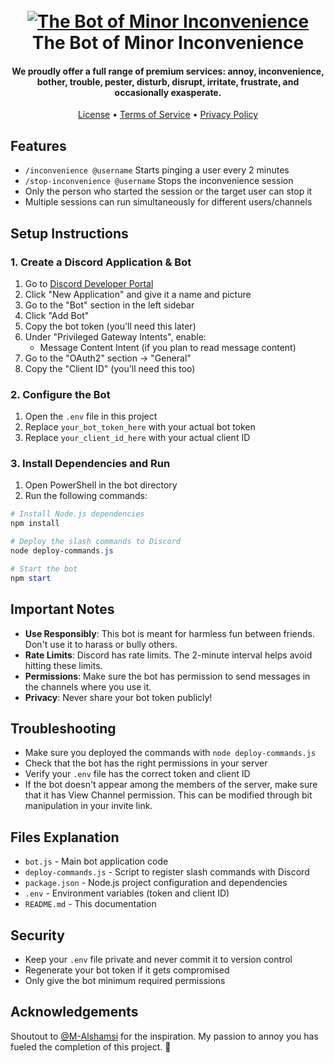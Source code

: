 <h1 align="center">
  <br>
  <a href="https://discord.com/api/oauth2/authorize?client_id=1427251058198974574&permissions=3072&scope=bot%20applications.commands"><img src="https://github.com/user-attachments/assets/2be85844-37f4-4beb-b44f-9ec0f3abae8a" alt="The Bot of Minor Inconvenience"></a>
  <br>
  The Bot of Minor Inconvenience
  <br>
</h1>

<h4 align="center">We proudly offer a full range of premium services: annoy, inconvenience, bother, trouble, pester, disturb, disrupt, irritate, frustrate, and occasionally exasperate. </h4>

<p align="center">
   <a href="https://github.com/Nour-MK/TheBotofMinorInconvenience/blob/main/LICENSE">License</a>
   •
  <a href="https://github.com/Nour-MK/TheBotofMinorInconvenience/blob/main/TERMS_OF_SERVICE.md">Terms of Service</a>
  •
  <a href="https://github.com/Nour-MK/TheBotofMinorInconvenience/blob/main/PRIVACY_POLICY.md">Privacy Policy</a>
</p>

## Features

- `/inconvenience @username` Starts pinging a user every 2 minutes
- `/stop-inconvenience @username` Stops the inconvenience session
- Only the person who started the session or the target user can stop it
- Multiple sessions can run simultaneously for different users/channels

## Setup Instructions

### 1. Create a Discord Application & Bot

1. Go to [Discord Developer Portal](https://discord.com/developers/applications)
2. Click "New Application" and give it a name and picture
3. Go to the "Bot" section in the left sidebar
4. Click "Add Bot"
5. Copy the bot token (you'll need this later)
6. Under "Privileged Gateway Intents", enable:
   - Message Content Intent (if you plan to read message content)
7. Go to the "OAuth2" section → "General"
8. Copy the "Client ID" (you'll need this too)

### 2. Configure the Bot

1. Open the `.env` file in this project
2. Replace `your_bot_token_here` with your actual bot token
3. Replace `your_client_id_here` with your actual client ID

### 3. Install Dependencies and Run

1. Open PowerShell in the bot directory
2. Run the following commands:

```powershell
# Install Node.js dependencies
npm install

# Deploy the slash commands to Discord
node deploy-commands.js

# Start the bot
npm start
```

## Important Notes

- **Use Responsibly**: This bot is meant for harmless fun between friends. Don't use it to harass or bully others.
- **Rate Limits**: Discord has rate limits. The 2-minute interval helps avoid hitting these limits.
- **Permissions**: Make sure the bot has permission to send messages in the channels where you use it.
- **Privacy**: Never share your bot token publicly!

## Troubleshooting

- Make sure you deployed the commands with `node deploy-commands.js`
- Check that the bot has the right permissions in your server
- Verify your `.env` file has the correct token and client ID
- If the bot doesn't appear among the members of the server, make sure that it has View Channel permission. This can be modified through bit manipulation in your invite link.

## Files Explanation

- `bot.js` - Main bot application code
- `deploy-commands.js` - Script to register slash commands with Discord
- `package.json` - Node.js project configuration and dependencies
- `.env` - Environment variables (token and client ID)
- `README.md` - This documentation

## Security

- Keep your `.env` file private and never commit it to version control
- Regenerate your bot token if it gets compromised
- Only give the bot minimum required permissions

## Acknowledgements
Shoutout to [@M-Alshamsi](https://github.com/M-Alshamsi) for the inspiration. My passion to annoy you has fueled the completion of this project. 🎉
